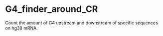 # G4_finder_around_CR
Count the amount of G4 upstream and downstream of specific sequences on hg38 mRNA.
